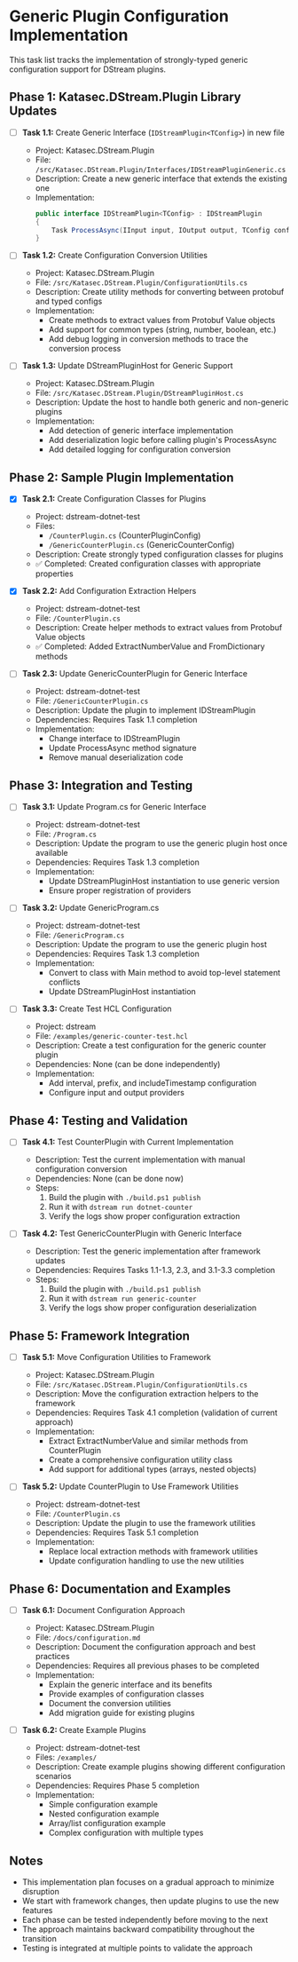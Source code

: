 # Generic Plugin Configuration Implementation

This task list tracks the implementation of strongly-typed generic configuration support for DStream plugins.

## Phase 1: Katasec.DStream.Plugin Library Updates

- [ ] **Task 1.1:** Create Generic Interface (`IDStreamPlugin<TConfig>`) in new file
  - Project: Katasec.DStream.Plugin
  - File: `/src/Katasec.DStream.Plugin/Interfaces/IDStreamPluginGeneric.cs`
  - Description: Create a new generic interface that extends the existing one
  - Implementation:
    ```csharp
    public interface IDStreamPlugin<TConfig> : IDStreamPlugin
    {
        Task ProcessAsync(IInput input, IOutput output, TConfig config, CancellationToken cancellationToken);
    }
    ```

- [ ] **Task 1.2:** Create Configuration Conversion Utilities
  - Project: Katasec.DStream.Plugin
  - File: `/src/Katasec.DStream.Plugin/ConfigurationUtils.cs`
  - Description: Create utility methods for converting between protobuf and typed configs
  - Implementation:
    - Create methods to extract values from Protobuf Value objects
    - Add support for common types (string, number, boolean, etc.)
    - Add debug logging in conversion methods to trace the conversion process

- [ ] **Task 1.3:** Update DStreamPluginHost for Generic Support
  - Project: Katasec.DStream.Plugin
  - File: `/src/Katasec.DStream.Plugin/DStreamPluginHost.cs`
  - Description: Update the host to handle both generic and non-generic plugins
  - Implementation:
    - Add detection of generic interface implementation
    - Add deserialization logic before calling plugin's ProcessAsync
    - Add detailed logging for configuration conversion

## Phase 2: Sample Plugin Implementation

- [x] **Task 2.1:** Create Configuration Classes for Plugins
  - Project: dstream-dotnet-test
  - Files: 
    - `/CounterPlugin.cs` (CounterPluginConfig)
    - `/GenericCounterPlugin.cs` (GenericCounterConfig)
  - Description: Create strongly typed configuration classes for plugins
  - ✅ Completed: Created configuration classes with appropriate properties

- [x] **Task 2.2:** Add Configuration Extraction Helpers
  - Project: dstream-dotnet-test
  - File: `/CounterPlugin.cs`
  - Description: Create helper methods to extract values from Protobuf Value objects
  - ✅ Completed: Added ExtractNumberValue and FromDictionary methods

- [ ] **Task 2.3:** Update GenericCounterPlugin for Generic Interface
  - Project: dstream-dotnet-test
  - File: `/GenericCounterPlugin.cs`
  - Description: Update the plugin to implement IDStreamPlugin<GenericCounterConfig>
  - Dependencies: Requires Task 1.1 completion
  - Implementation:
    - Change interface to IDStreamPlugin<GenericCounterConfig>
    - Update ProcessAsync method signature
    - Remove manual deserialization code

## Phase 3: Integration and Testing

- [ ] **Task 3.1:** Update Program.cs for Generic Interface
  - Project: dstream-dotnet-test
  - File: `/Program.cs`
  - Description: Update the program to use the generic plugin host once available
  - Dependencies: Requires Task 1.3 completion
  - Implementation:
    - Update DStreamPluginHost instantiation to use generic version
    - Ensure proper registration of providers

- [ ] **Task 3.2:** Update GenericProgram.cs
  - Project: dstream-dotnet-test
  - File: `/GenericProgram.cs`
  - Description: Update the program to use the generic plugin host
  - Dependencies: Requires Task 1.3 completion
  - Implementation:
    - Convert to class with Main method to avoid top-level statement conflicts
    - Update DStreamPluginHost instantiation

- [ ] **Task 3.3:** Create Test HCL Configuration
  - Project: dstream
  - File: `/examples/generic-counter-test.hcl`
  - Description: Create a test configuration for the generic counter plugin
  - Dependencies: None (can be done independently)
  - Implementation:
    - Add interval, prefix, and includeTimestamp configuration
    - Configure input and output providers

## Phase 4: Testing and Validation

- [ ] **Task 4.1:** Test CounterPlugin with Current Implementation
  - Description: Test the current implementation with manual configuration conversion
  - Dependencies: None (can be done now)
  - Steps:
    1. Build the plugin with `./build.ps1 publish`
    2. Run it with `dstream run dotnet-counter`
    3. Verify the logs show proper configuration extraction

- [ ] **Task 4.2:** Test GenericCounterPlugin with Generic Interface
  - Description: Test the generic implementation after framework updates
  - Dependencies: Requires Tasks 1.1-1.3, 2.3, and 3.1-3.3 completion
  - Steps:
    1. Build the plugin with `./build.ps1 publish`
    2. Run it with `dstream run generic-counter`
    3. Verify the logs show proper configuration deserialization

## Phase 5: Framework Integration

- [ ] **Task 5.1:** Move Configuration Utilities to Framework
  - Project: Katasec.DStream.Plugin
  - File: `/src/Katasec.DStream.Plugin/ConfigurationUtils.cs`
  - Description: Move the configuration extraction helpers to the framework
  - Dependencies: Requires Task 4.1 completion (validation of current approach)
  - Implementation:
    - Extract ExtractNumberValue and similar methods from CounterPlugin
    - Create a comprehensive configuration utility class
    - Add support for additional types (arrays, nested objects)

- [ ] **Task 5.2:** Update CounterPlugin to Use Framework Utilities
  - Project: dstream-dotnet-test
  - File: `/CounterPlugin.cs`
  - Description: Update the plugin to use the framework utilities
  - Dependencies: Requires Task 5.1 completion
  - Implementation:
    - Replace local extraction methods with framework utilities
    - Update configuration handling to use the new utilities

## Phase 6: Documentation and Examples

- [ ] **Task 6.1:** Document Configuration Approach
  - Project: Katasec.DStream.Plugin
  - File: `/docs/configuration.md`
  - Description: Document the configuration approach and best practices
  - Dependencies: Requires all previous phases to be completed
  - Implementation:
    - Explain the generic interface and its benefits
    - Provide examples of configuration classes
    - Document the conversion utilities
    - Add migration guide for existing plugins

- [ ] **Task 6.2:** Create Example Plugins
  - Project: dstream-dotnet-test
  - Files: `/examples/`
  - Description: Create example plugins showing different configuration scenarios
  - Dependencies: Requires Phase 5 completion
  - Implementation:
    - Simple configuration example
    - Nested configuration example
    - Array/list configuration example
    - Complex configuration with multiple types

## Notes

- This implementation plan focuses on a gradual approach to minimize disruption
- We start with framework changes, then update plugins to use the new features
- Each phase can be tested independently before moving to the next
- The approach maintains backward compatibility throughout the transition
- Testing is integrated at multiple points to validate the approach
